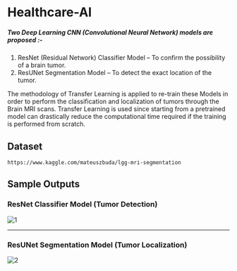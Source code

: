 # Healthcare-AI
##### Two Deep Learning CNN (Convolutional Neural Network) models are proposed :- 
1) ResNet (Residual Network) Classifier Model – To confirm the possibility of a brain tumor. 
2) ResUNet Segmentation Model – To detect the exact location of the tumor. 

The methodology of Transfer Learning is applied to re-train these Models in order to perform the classification and localization of tumors through the Brain MRI scans. Transfer Learning is used since starting from a pretrained model can drastically reduce the computational time required if the training is performed from scratch.

## Dataset  
```
https://www.kaggle.com/mateuszbuda/lgg-mri-segmentation
```
## Sample Outputs 


### ResNet Classifier Model (Tumor Detection)
![1](https://user-images.githubusercontent.com/65895246/148498281-e4676a59-0d2c-43ea-8414-ab958446a41d.PNG)

---

### ResUNet Segmentation Model (Tumor Localization)
![2](https://user-images.githubusercontent.com/65895246/148498288-78c028db-8630-4ce4-8c8a-b908d83720db.PNG)
